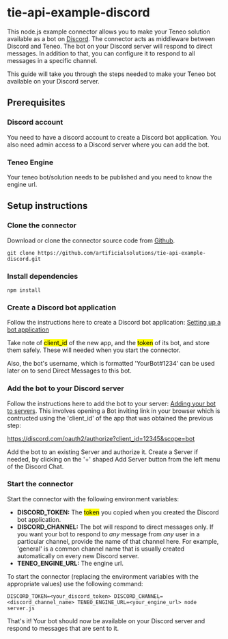 # tie-api-example-discord
This node.js example connector allows you to make your Teneo solution available as a bot on [Discord](https://discordapp.com/). The connector acts as middleware between Discord and Teneo. The bot on your Discord server will respond to direct messages. In addition to that, you can configure it to respond to all messages in a specific channel. 

This guide will take you through the steps needed to make your Teneo bot available on your Discord server.

## Prerequisites
### Discord account
You need to have a discord account to create a Discord bot application. You also need admin access to a Discord server where you can add the bot.

### Teneo Engine
Your teneo bot/solution needs to be published and you need to know the engine url.

## Setup instructions

### Clone the connector
Download or clone the connector source code from [Github](https://github.com/artificialsolutions/tie-api-example-discord).
```
git clone https://github.com/artificialsolutions/tie-api-example-discord.git
```

### Install dependencies
```
npm install
```

### Create a Discord bot application
Follow the instructions here to create a Discord bot application: [Setting up a bot application](https://discordjs.guide/preparations/setting-up-a-bot-application.html)

Take note of <mark>client_id</mark> of the new app, and the <mark>token</mark> of its bot, and store them safely. These will needed when you start the connector.

Also, the bot's username, which is formatted 'YourBot#1234' can be used later on to send Direct Messages to this bot.

### Add the bot to your Discord server
Follow the instructions here to add the bot to your server: [Adding your bot to servers](https://discordjs.guide/preparations/adding-your-bot-to-servers.html#bot-invite-links).
This involves opening a Bot inviting link in your browser which is contructed using the 'client_id' of the app that was obtained the previous step:

https://discord.com/oauth2/authorize?client_id=12345&scope=bot

Add the bot to an existing Server and authorize it. Create a Server if needed, by clicking on the '+' shaped Add Server button from the left menu of the Discord Chat.

### Start the connector
Start the connector with the following environment variables:
* **DISCORD_TOKEN:** The <mark>token</mark> you copied when you created the Discord bot application.
* **DISCORD_CHANNEL:** The bot will respond to direct messages only. If you want your bot to respond to *any* message from *any* user in a particular channel, provide the name of that channel here. For example, 'general' is a common channel name that is usually created automatically on every new Discord server.
* **TENEO_ENGINE_URL:** The engine url.

To start the connector (replacing the environment variables with the appropriate values) use the following command:
```
DISCORD_TOKEN=<your_discord_token> DISCORD_CHANNEL=<discord_channel_name> TENEO_ENGINE_URL=<your_engine_url> node server.js
```

That's it! Your bot should now be available on your Discord server and respond to messages that are sent to it.
